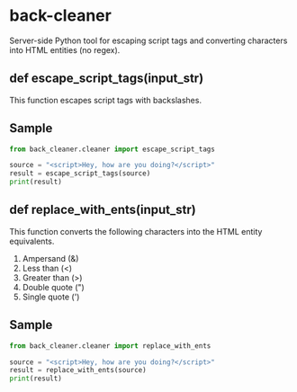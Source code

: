 # back-cleaner
Server-side Python tool for escaping script tags and converting characters into HTML entities (no regex).

## def escape_script_tags(input_str)

This function escapes script tags with backslashes.


## Sample

```python
from back_cleaner.cleaner import escape_script_tags

source = "<script>Hey, how are you doing?</script>"
result = escape_script_tags(source)
print(result)
```

## def replace_with_ents(input_str)

This function converts the following characters into the HTML entity equivalents.

1. Ampersand (&)
2. Less than (<)
3. Greater than (>)
4. Double quote (")
5. Single quote (')


## Sample

```python
from back_cleaner.cleaner import replace_with_ents

source = "<script>Hey, how are you doing?</script>"
result = replace_with_ents(source)
print(result)
```
